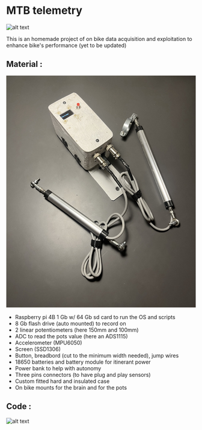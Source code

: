 # MTB telemetry

![alt text](https://github.com/Nathancrz/MTB-telemetry/blob/main/pictures/bike%20profile.png)

This is an homemade project of on bike data acquisition and exploitation to enhance bike's performance (yet to be updated)

## Material :
![alt text](https://github.com/Nathancrz/MTB-telemetry/blob/main/pictures/systeme%20complet.jpeg)
 - Raspberry pi 4B 1 Gb w/ 64 Gb sd card to run the OS and scripts
 - 8 Gb flash drive (auto mounted) to record on
 - 2 linear potentiometers (here 150mm and 100mm)
 - ADC to read the pots value (here an ADS1115)
 - Accelerometer (MPU6050)
 - Screen (SSD1306)
 - Button, breadbord (cut to the minimum width needed), jump wires
 - 18650 batteries and battery module for itinerant power
 - Power bank to help with autonomy
 - Three pins connectors (to have plug and play sensors)
 - Custom fitted hard and insulated case
 - On bike mounts for the brain and for the pots

## Code :
![alt text](https://github.com/Nathancrz/MTB-telemetry/blob/main/testruns/26december/polts26dec/run%207.svg)
